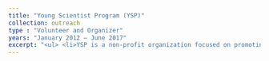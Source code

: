 ```yaml
---
title: "Young Scientist Program (YSP)"
collection: outreach
type : "Volunteer and Organizer"
years: "January 2012 – June 2017"
excerpt: "<ul> <li>YSP is a non-profit organization focused on promoting STEM education and encouraging the pursuit of careers in STEM fields by traditionally underrepresented minorities.</li><li>Organized meetings and events for high school and middle school students in the Saint Louis area.</li><li>2017 – Co-Consultant of the volunteer program. I am responsible for creating new and continuing existing connections between volunteers and the St. Louis community.</li><li>2016 – Co-Director <ul><li>Oversaw 39 Teaching Team Events and reached 3,429 students</li><li>Oversaw 21 Field Trips to Wash U with 11 schools and reached 854 students</li> </ul></li><li>2015 - Director</li><li>2014 - Assistant Director<ul><li>Oversaw events which engaged with 2,300 students</li></ul></li><li>2012 – Present – Ecology and Evolution Teaching Team Member</li></ul>"
---
```

